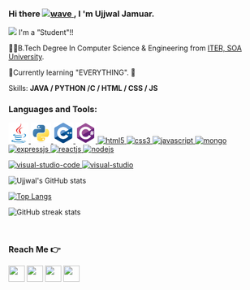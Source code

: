 
### Hi there <a href="#" target="_blank"> <img src="https://media.tenor.com/images/792fc6dce069cba30796d7c684654316/tenor.gif" alt="wave" width="30" height="30"/> </a>, I 'm Ujjwal Jamuar.
<a align="left">![](https://komarev.com/ghpvc/?username=ujjwaljamuar&color=blue&style=plastic&label=PROFILE+VISITS) </a>
I'm a ”Student"!!

👨‍🎓B.Tech Degree In Computer Science & Engineering from <a href="https://www.soa.ac.in/iter">ITER, SOA University</a>.

🌱Currently learning "EVERYTHING". 🤣


Skills: **JAVA / PYTHON  /C / HTML / CSS / JS**


<h3 align="left">Languages and Tools:</h3>

<p align="left"> 
 <a href="https://www.java.com" target="_blank"> <img src="https://raw.githubusercontent.com/devicons/devicon/master/icons/java/java-original.svg" alt="java" width="40" height="40"/> </a>
 <a href="https://www.python.org" target="_blank"> <img src="https://raw.githubusercontent.com/devicons/devicon/master/icons/python/python-original.svg" alt="python" width="40" height="40"/> </a>
 <a href="https://www.w3schools.com/cpp/" target="_blank"> <img src="https://raw.githubusercontent.com/devicons/devicon/master/icons/cplusplus/cplusplus-original.svg" alt="cplusplus" width="40" height="40"/> </a> <a href="https://www.w3schools.com/cs/" target="_blank"> <img src="https://raw.githubusercontent.com/devicons/devicon/master/icons/csharp/csharp-original.svg" alt="csharp" width="40" height="40"/> </a> 
 <a href="https://www.w3.org/html/" target="_blank"> <img src="https://cdn1.iconfinder.com/data/icons/social-icon-1-1/512/social_style_1_html5-512.png" alt="html5" width="40" height="40"/> </a>
 <a href="https://www.w3schools.com/css/" target="_blank"> <img src="https://cdn1.iconfinder.com/data/icons/social-icon-1-1/512/social_style_1_css3-512.png" alt="css3" width="40" height="40"/> </a>
 <a href="https://developer.mozilla.org/en-US/docs/Web/JavaScript" target="_blank"> <img src="https://www.freepnglogos.com/uploads/javascript-png/js-logo-png-5.png" alt="javascript" width="40" height="40"/> </a>
 <a href="#" target="_blank"> <img src="https://www.desuvit.com/wp-content/uploads/2021/03/mongodb-icon.png" alt="mongo" width="40" height="40"/> </a>
 <a href="#" target="_blank"> <img src="https://ajeetchaulagain.com/static/7cb4af597964b0911fe71cb2f8148d64/87351/express-js.png" alt="expressjs" width="40" height="40"/> </a>
 <a href="#" target="_blank"> <img src="https://cdn0.iconfinder.com/data/icons/logos-brands-in-colors/128/react_color-512.png" alt="reactjs" width="40" height="40"/> </a>
 <a href="# target="_blank"> <img src="https://cdn3.iconfinder.com/data/icons/popular-services-brands/512/node-512.png" alt="nodejs" width="40" height="40"/> </a>
 
 <a href="#" target="_blank"> <img src="https://upload.wikimedia.org/wikipedia/commons/thumb/9/9a/Visual_Studio_Code_1.35_icon.svg/768px-Visual_Studio_Code_1.35_icon.svg.png" alt="visual-studio-code" width="40" height="40"/> </a>
 <a href="#" target="_blank"> <img src="https://cdn4.iconfinder.com/data/icons/logos-brands-7/512/visual_studio-512.png" alt="visual-studio" width="40" height="40"/> </a>

</p>

![Ujjwal's GitHub stats](https://github-readme-stats.vercel.app/api?username=ujjwaljamuar&show_icons=true&theme=algolia)

[![Top Langs](https://github-readme-stats.vercel.app/api/top-langs/?username=ujjwaljamuar&langs_count=10&layout=compact&theme=algolia)](https://github.com/anuraghazra/github-readme-stats) 


![GitHub streak stats](https://github-readme-streak-stats.herokuapp.com/?user=ujjwaljamuar&theme=algolia&count_private=true)


<br>





### Reach Me 👉
<a href="https://www.linkedin.com/in/ujjwal-jamuar/" target="_blank" ><img src="https://cdn3.iconfinder.com/data/icons/capsocial-round/500/linkedin-512.png" width="32px" height="32px"></a>
<a href="https://twitter.com/Ujjwal_Jamuar" target="_blank"><img src="https://cdn3.iconfinder.com/data/icons/2018-social-media-logotypes/1000/2018_social_media_popular_app_logo_twitter-512.png" width="32px" height="32px"></a>
<a href="https://instagram.com/loneee_wolff_?igshid=1wy4bzwwr3euc" target="_blank"><img src="https://cdn3.iconfinder.com/data/icons/2018-social-media-logotypes/1000/2018_social_media_popular_app_logo_instagram-512.png" width="32px" height="32px"></a> 
<a href="https://www.facebook.com/profile.php?id=100008455410660" target="_blank"><img src="https://cdn2.iconfinder.com/data/icons/social-media-2285/512/1_Facebook_colored_svg_copy-512.png" width="32px" height="32px"></a>
